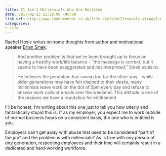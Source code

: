 ```yaml
---
title: It Isn't Millennials Who Are Entitled
date: 2017-02-15 21:28:00 -06:00
link_url: http://www.independent.co.uk/life-style/millennials-struggling-work-careers-because-their-parents-gave-them-medals-for-coming-last-simon-a7537121.html
categories:
- Life
---
```


Rachel Hosie writes on some thoughts from author and motivational speaker [Brian Sinek](https://www.startwithwhy.com/Home.aspx):

> And another problem is that we’ve been brought up to focus on having a healthy work/life balance - “the message is correct, but it seems to have been exaggerated and misinterpreted,” Sinek explains.
>
> He believes the pendulum has swung too far the other way - while older generations may have felt chained to their desks, many millennials leave work on the dot of 5pm every day and refuse to answer work calls or emails over the weekend. This attitude is one of the reasons we have a reputation for entitlement.

I'll be honest, I'm writing about this one just to tell you how utterly and fantastically stupid this is. If as my employer, you expect me to work outside of normal business hours on a consistent basis, the one who is entitled is you. 

Employers can't get away with abuse that used to be considered "part of the job" and the problem is with millennials? As is true with *any* person of *any* generation, respecting employees and their time will certainly result in a dedicated and hard-working workforce.
